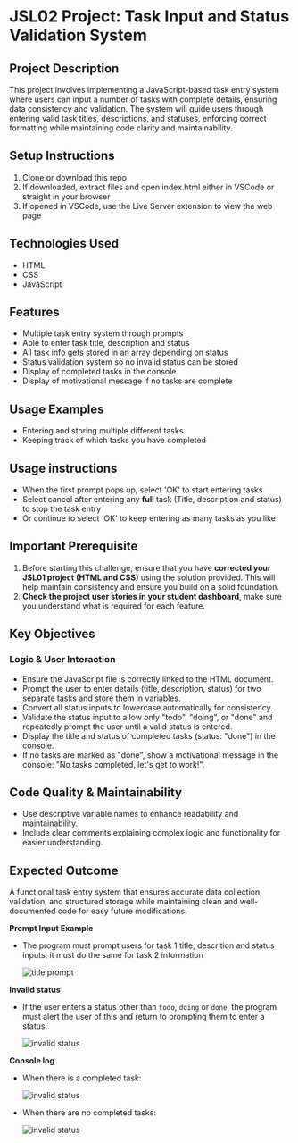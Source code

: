 # JSL02 Project: Task Input and Status Validation System

## Project Description

This project involves implementing a JavaScript-based task entry system where users can input a number of tasks with complete details, ensuring data consistency and validation. The system will guide users through entering valid task titles, descriptions, and statuses, enforcing correct formatting while maintaining code clarity and maintainability.

## Setup Instructions

1. Clone or download this repo
2. If downloaded, extract files and open index.html either in VSCode or straight in your browser
3. If opened in VSCode, use the Live Server extension to view the web page

## Technologies Used

- HTML
- CSS
- JavaScript

## Features

- Multiple task entry system through prompts
- Able to enter task title, description and status
- All task info gets stored in an array depending on status
- Status validation system so no invalid status can be stored
- Display of completed tasks in the console
- Display of motivational message if no tasks are complete

## Usage Examples

- Entering and storing multiple different tasks
- Keeping track of which tasks you have completed

## Usage instructions

- When the first prompt pops up, select 'OK' to start entering tasks
- Select cancel after entering any **full** task (Title, description and status) to stop the task entry
- Or continue to select 'OK' to keep entering as many tasks as you like

## Important Prerequisite

1. Before starting this challenge, ensure that you have **corrected your JSL01 project (HTML and CSS)** using the solution provided. This will help maintain consistency and ensure you build on a solid foundation.
2. **Check the project user stories in your student dashboard**, make sure you understand what is required for each feature.

## Key Objectives

### Logic & User Interaction

- Ensure the JavaScript file is correctly linked to the HTML document.
- Prompt the user to enter details (title, description, status) for two separate tasks and store them in variables.
- Convert all status inputs to lowercase automatically for consistency.
- Validate the status input to allow only "todo", "doing", or "done" and repeatedly prompt the user until a valid status is entered.
- Display the title and status of completed tasks (status: "done") in the console.
- If no tasks are marked as "done", show a motivational message in the console: "No tasks completed, let's get to work!".

## Code Quality & Maintainability

- Use descriptive variable names to enhance readability and maintainability.
- Include clear comments explaining complex logic and functionality for easier understanding.

## Expected Outcome

A functional task entry system that ensures accurate data collection, validation, and structured storage while maintaining clean and well-documented code for easy future modifications.

**Prompt Input Example**

- The program must prompt users for task 1 title, descrition and status inputs, it must do the same for task 2 information

  ![title prompt](./explainer-images/title%20prompt.png)

**Invalid status**

- If the user enters a status other than `todo`, `doing` or `done`, the program must alert the user of this and return to prompting them to enter a status.

  ![invalid status](./explainer-images/invalid%20status.png)

**Console log**

- When there is a completed task:

  ![invalid status](./explainer-images/completed%20task%20log.png)

- When there are no completed tasks:

  ![invalid status](./explainer-images/no%20completed%20tasks%20log.png)

